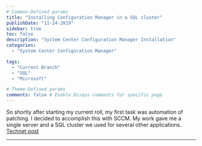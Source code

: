 ```yaml
---
# Common-Defined params
title: "Installing Configuration Manager in a SQL cluster"
publishDate: "11-24-2019"
sidebar: true
toc: false
description: "System Center Configuration Manager Installation"
categories:
  - "System Center Configuration Manager"

tags:
  - "Current Branch"
  - "SQL"  
  - "Microsoft"

# Theme-Defined params
comments: false # Enable Disqus comments for specific page
---
```


So shortly after starting my current roll, my first task was automation of patching. I decided to accomplish this with SCCM. My work gave me a single server and a SQL cluster we used for several other applications.  [Technet post](https://social.technet.microsoft.com/Forums/windows/en-US/bb55f703-a73c-44ce-9dbe-93c941954189/sccm-2012-r2-sql-2014-cluster-shared-volumes-and-you?forum=configmanagerdeployment)


---------

